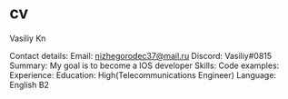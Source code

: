 # cv
Vasiliy Kn

Contact details:
Email: nizhegorodec37@mail.ru Discord: Vasiliy#0815
Summary:
My goal is to become a IOS developer 
Skills:
Code examples:
Experience:
Education: High(Telecommunications Engineer)
Language: English B2
